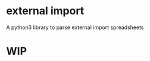 # external import
A python3 library to parse external import spreadsheets
<!--
[![Build Status](https://travis-ci.org/sanger-pathogens/external-import.svg?branch=master)](https://travis-ci.org/sanger-pathogens/external-import)   
[![License: GPL v3](https://img.shields.io/badge/License-GPL%20v3-brightgreen.svg)](https://github.com/sanger-pathogens/external-import/blob/master/LICENSE)   
[![status](https://img.shields.io/badge/MGEN-10.1099%2Fmgen.0.000056-brightgreen.svg)](http://mgen.microbiologyresearch.org/content/journal/mgen/10.1099/mgen.0.000186)   
[![status](https://img.shields.io/badge/Bioinformatics-10.1093-brightgreen.svg)](https://doi.org/10.1093/bioinformatics/btw022)  
[![status](https://img.shields.io/badge/GenomeBiology-10.1186-brightgreen.svg)](https://genomebiology.biomedcentral.com/articles/10.1186/s13059-015-0849-0)   
[![install with bioconda](https://img.shields.io/badge/install%20with-bioconda-brightgreen.svg)](http://bioconda.github.io/recipes/seroba/README.html)  
[![Container ready](https://img.shields.io/badge/container-ready-brightgreen.svg)](https://quay.io/repository/biocontainers/seroba)  
[![Docker Build Status](https://img.shields.io/docker/build/sangerpathogens/seroba.svg)](https://hub.docker.com/r/sangerpathogens/seroba)  
[![Docker Pulls](https://img.shields.io/docker/pulls/sangerpathogens/seroba.svg)](https://hub.docker.com/r/sangerpathogens/seroba)  
[![codecov](https://codecov.io/gh/sanger-pathogens/external-import/branch/master/graph/badge.svg)](https://codecov.io/gh/sanger-pathogens/external-import) 
-->
# WIP
<!--
## Contents (edit as fit)
  * [Introduction](#introduction)
  * [Installation](#installation)
    * [Required dependencies](#required-dependencies)
    * [Optional dependencies](#optional-dependencies)
    * [Linux specific instructions (Debian, Ubuntu, RedHat etc\.)](#linux-specific-instructions-debian-ubuntu-redhat-etc)
    * [Mac OS](#mac-os)
    * [Bioconda](#bioconda)
    * [Homebrew/Linuxbrew](#homebrewlinuxbrew)
    * [Docker](#docker)
    * [Virtual Machine](#virtual-machine)
    * [Galaxy](#galaxy)
    * [From Source](#from-source)
    * [Running the tests](#running-the-tests)
  * [Usage](#usage)
  * [License](#license)
  * [Feedback/Issues](#feedbackissues)
  * [Citation](#citation)
  * [Further Information](#further-information)

## Introduction
Provide a more in-depth overview and description of the software. A single paragraph should be sufficient.

## Installation
```
virtualenv --system-site-packages external_import
source external_import/bin/activate
git clone https://github.com/sanger-pathogens/external-import
cd external-import
pip install .
```


## Uninstallation
```
source external_import/bin/activate
pip uninstall external-import
```

### Running the tests
Instructions on how to run the tests and check that the software has installed correctly.

## Usage
```
external-import.py --help
usage: external-import [-h] {validate,prepare,load} ...

positional arguments:
  {validate,prepare,load}
                        sub-command help
    validate            Validates the spreadsheet to import
    prepare             Prepare the import
    load                Print the command to import the external data

optional arguments:
  -h, --help            show this help message and exit
```

### Validation
```
external-import.py validate --help
usage: external-import validate [-h] -s SPREADSHEET [-i] -o OUTPUT

optional arguments:
  -h, --help            show this help message and exit
  -s SPREADSHEET, --spreadsheet SPREADSHEET
                        Spreadsheet to validate
  -i, --internal        External data part of an internally sequenced study
  -o OUTPUT, --output OUTPUT
                        Output director for generated lane and sample files
                        for pf
```

### Preparation
```
external-import.py prepare --help
usage: external-import prepare [-h] -s SPREADSHEET -t TICKET -i INPUT -o
                               OUTPUT

optional arguments:
  -h, --help            show this help message and exit
  -s SPREADSHEET, --spreadsheet SPREADSHEET
                        Spreadsheet to validate
  -t TICKET, --ticket TICKET
                        RT Ticket number
  -i INPUT, --input INPUT
                        Directory containing the read files
  -o OUTPUT, --output OUTPUT
                        Base directory for import data
```
Base directory for import data is ```/lustre/scratch118/infgen/pathogen/pathpipe/external_seq_data```

Should be run using bsub to avoid timeout:
```
bsub -o prepare.o -e prepare.e -M2000 -R "select[mem>2000] rusage[mem=2000]" external-import.py prepare \
   -o /lustre/scratch118/infgen/pathogen/pathpipe/external_seq_data \
   -s spreadsheet.xls \
   -i inputdir \
   -t 123456 
```

### Loading
The script doesn't load the data, but rather prints the instructions to load the data.
```
external-import.py load --help
usage: external-import load [-h] -d DATABASE -t TICKET -o OUTPUT

optional arguments:
  -h, --help            show this help message and exit
  -d DATABASE, --database DATABASE
                        The tracking database to import into
  -t TICKET, --ticket TICKET
                        RT Ticket number
  -o OUTPUT, --output OUTPUT
                        Base directory for import data
```

## License
<software name> is free software, licensed under [<license>](link_to_license_file_on_github).

## Feedback/Issues
Please report any issues to the [issues page](link_to_github_issues_page) or email path-help@sanger.ac.uk <or appropriate tool email list e.g. iva@sanger.ac.uk>.

## Citation
If you use this software please cite:
<Insert citation (journal publication, bioarxiv, JOSS or github repo)>

Also include any additional references that should be cited.

## Further Information (optional)
For more information on this software see:
* [Software Web page](link_to_web_page)
* [Jupyter notebook tutorial](https://github.com/sanger-pathogens/pathogen-informatics-training)
-->
